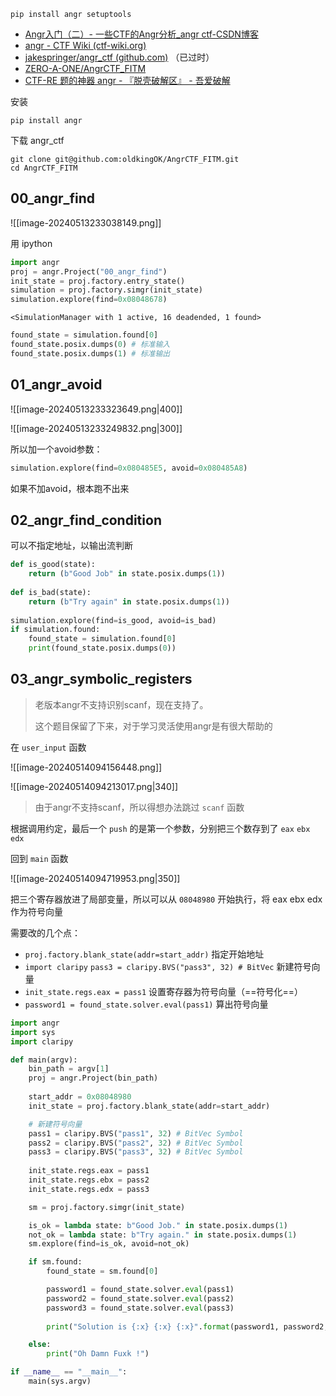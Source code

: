 ```shell
pip install angr setuptools
```

- [Angr入门（二）- 一些CTF的Angr分析_angr ctf-CSDN博客](https://blog.csdn.net/qq_44370676/article/details/119741664)
- [angr - CTF Wiki (ctf-wiki.org)](https://ctf-wiki.org/reverse/tools/simulate-execution/angr/)
- [jakespringer/angr_ctf (github.com)](https://github.com/jakespringer/angr_ctf) （已过时）
- [ZERO-A-ONE/AngrCTF_FITM](https://github.com/ZERO-A-ONE/AngrCTF_FITM)
- [CTF-RE 题的神器 angr - 『脱壳破解区』 - 吾爱破解](https://www.52pojie.cn/thread-1370918-1-1.html)

安装

```shell
pip install angr
```

下载 angr_ctf 

```shell
git clone git@github.com:oldkingOK/AngrCTF_FITM.git
cd AngrCTF_FITM
```

## 00_angr_find

![[image-20240513233038149.png]]

用 ipython

```python
import angr
proj = angr.Project("00_angr_find")
init_state = proj.factory.entry_state()
simulation = proj.factory.simgr(init_state)
simulation.explore(find=0x08048678)
```

```log
<SimulationManager with 1 active, 16 deadended, 1 found>
```

```python
found_state = simulation.found[0]
found_state.posix.dumps(0) # 标准输入
found_state.posix.dumps(1) # 标准输出
```

## 01_angr_avoid

![[image-20240513233323649.png|400]]

![[image-20240513233249832.png|300]]

所以加一个avoid参数：

```python
simulation.explore(find=0x080485E5, avoid=0x080485A8)
```

如果不加avoid，根本跑不出来

## 02_angr_find_condition

可以不指定地址，以输出流判断

```python
def is_good(state):
    return (b"Good Job" in state.posix.dumps(1))
    
def is_bad(state):
    return (b"Try again" in state.posix.dumps(1))
    
simulation.explore(find=is_good, avoid=is_bad)
if simulation.found:
    found_state = simulation.found[0]
    print(found_state.posix.dumps(0))
```

## 03_angr_symbolic_registers

> 老版本angr不支持识别scanf，现在支持了。
> 
> 这个题目保留了下来，对于学习灵活使用angr是有很大帮助的

在 `user_input` 函数

![[image-20240514094156448.png]]

![[image-20240514094213017.png|340]]

> 由于angr不支持scanf，所以得想办法跳过 `scanf` 函数

根据调用约定，最后一个 `push` 的是第一个参数，分别把三个数存到了 `eax` `ebx` `edx`

回到 `main` 函数

![[image-20240514094719953.png|350]]

把三个寄存器放进了局部变量，所以可以从 `08048980` 开始执行，将 eax ebx edx 作为符号向量

需要改的几个点：

- `proj.factory.blank_state(addr=start_addr)` 指定开始地址
- `import claripy` `pass3 = claripy.BVS("pass3", 32) # BitVec` 新建符号向量
- `init_state.regs.eax = pass1` 设置寄存器为符号向量（==符号化==）
- `password1 = found_state.solver.eval(pass1)` 算出符号向量

```python
import angr
import sys
import claripy

def main(argv):
    bin_path = argv[1]
    proj = angr.Project(bin_path)
    
    start_addr = 0x08048980
    init_state = proj.factory.blank_state(addr=start_addr)

    # 新建符号向量
    pass1 = claripy.BVS("pass1", 32) # BitVec Symbol
    pass2 = claripy.BVS("pass2", 32) # BitVec Symbol
    pass3 = claripy.BVS("pass3", 32) # BitVec Symbol
    
    init_state.regs.eax = pass1
    init_state.regs.ebx = pass2
    init_state.regs.edx = pass3

    sm = proj.factory.simgr(init_state)

    is_ok = lambda state: b"Good Job." in state.posix.dumps(1)
    not_ok = lambda state: b"Try again." in state.posix.dumps(1)
    sm.explore(find=is_ok, avoid=not_ok)

    if sm.found:
        found_state = sm.found[0]

        password1 = found_state.solver.eval(pass1)
        password2 = found_state.solver.eval(pass2)
        password3 = found_state.solver.eval(pass3)
        
        print("Solution is {:x} {:x} {:x}".format(password1, password2, password3))

    else:
        print("Oh Damn Fuxk !")

if __name__ == "__main__":
    main(sys.argv)
```

